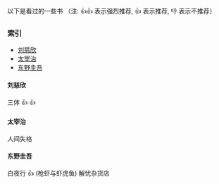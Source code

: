 以下是看过的一些书
（注: :thumbsup::thumbsup: 表示强烈推荐, :thumbsup: 表示推荐, :thumbsdown: 表示不推荐）

### 索引
- [刘慈欣](#刘慈欣)
- [太宰治](#太宰治)
- [东野圭吾](#东野圭吾)

#### 刘慈欣
三体 :thumbsup: :thumbsup:  

#### 太宰治
人间失格  

#### 东野圭吾
白夜行 :thumbsup: (枪虾与虾虎鱼)
解忧杂货店
